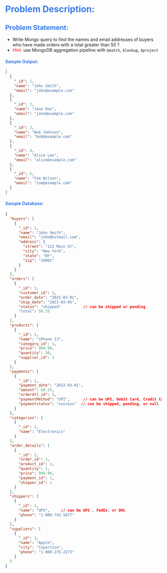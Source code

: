 <h1 style="color:#397ce7">Problem Description:</h1>

<h2 style="color:#397ce7">Problem Statement:</h2>

- Write Mongo query to find the names and email addresses of buyers who have made orders with a total greater than 50 ?
- <span style="color:red">Hint:</span> use MongoDB aggregation pipeline with `$match`, `$lookup`, `$project`

<h4 style="color:#397ce7">Sample Output:</h4>

```json
[
  {
    "_id": 1,
    "name": "John Smith",
    "email": "john@example.com"
  },
  {
    "_id": 2,
    "name": "Jane Doe",
    "email": "jane@example.com"
  },
  {
    "_id": 3,
    "name": "Bob Johnson",
    "email": "bob@example.com"
  },
  {
    "_id": 4,
    "name": "Alice Lee",
    "email": "alice@example.com"
  },
  {
    "_id": 5,
    "name": "Tom Wilson",
    "email": "tom@example.com"
  }
]
```

<h4 style="color:#397ce7">Sample Database:</h4>

```json
{
  "buyers": [
    {
      "_id": 1,
      "name": "John Smith",
      "email": "john@hotmail.com",
      "address": {
        "street": "123 Main St",
        "city": "New York",
        "state": "NY",
        "zip": "10001"
      }
    }
  ],
  "orders": [
    {
      "_id": 1,
      "customer_id": 1,
      "order_date": "2022-03-01",
      "ship_date": "2022-03-05",
      "status": "shipped"          // can be shipped or pending
      "total": 50.25
    }
  ],
  "products": [
    {
      "_id": 1,
      "name": "iPhone 13",
      "category_id": 1,
      "price": 999.99,
      "quantity": 50,
      "supplier_id": 1
    }
  ],
  "payments": [
    {
      "_id": 1,
      "payment_date": "2022-03-01",
      "amount": 50.25,
      "orderdtl_id": 1,
      "paymentMethod": "UPI",      // can be UPI, Debit Card, Cradit Card, COD or net banking
      "paymentstatus": "success"  // can be shipped, pending, or null
    }
  ],
  "categories": [
    {
      "_id": 1,
      "name": "Electronics"
    }
  ],
  "order_details": [
    {
      "_id": 1,
      "order_id": 1,
      "product_id": 1,
      "quantity": 1,
      "price": 999.99,
      "payment_id": 1,
      "shipper_id": 1
    }
  ],
  "shippers": [
    {
      "_id": 1,
      "name": "UPS",     // can be UPS , FedEx, or DHL
      "phone": "1-800-742-5877"
    }
  ],
  "suppliers": [
    {
      "_id": 1,
      "name": "Apple",
      "city": "Cupertino",
      "phone": "1-800-275-2273"
    }
  ]
}
```
